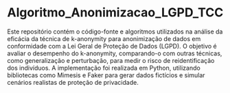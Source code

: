 # Algoritmo_Anonimizacao_LGPD_TCC

Este repositório contém o código-fonte e algoritmos utilizados na análise da eficácia da técnica de k-anonymity para anonimização de dados em conformidade com a Lei Geral de Proteção de Dados (LGPD). O objetivo é avaliar o desempenho do k-anonymity, comparando-o com outras técnicas, como generalização e perturbação, para medir o risco de reidentificação dos indivíduos. A implementação foi realizada em Python, utilizando bibliotecas como Mimesis e Faker para gerar dados fictícios e simular cenários realistas de proteção de privacidade.
